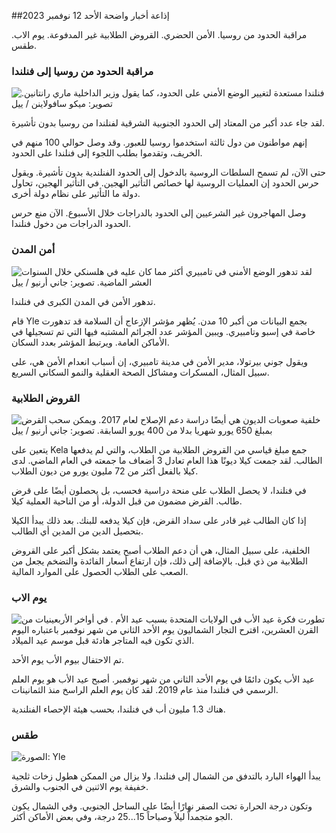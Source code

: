 ##إذاعة أخبار واضحة الأحد 12 نوفمبر 2023

مراقبة الحدود من روسيا. الأمن الحضري. القروض الطلابية غير المدفوعة. يوم الاب. طقس.

### مراقبة الحدود من روسيا إلى فنلندا

![فنلندا مستعدة لتغيير الوضع الأمني على الحدود، كما يقول وزير الداخلية ماري رانتانين. تصوير: ميكو سافولاينن / ييل](https://images.cdn.yle.fi/image/upload/c_crop,h_2720,w_4836,x_0,y_450/ar_1.7777777777777777,c_fill,g_faces,h_675,w_1200/dpr_1.0/q_auto:eco/f_auto/fl_lossy/v1695988171/39-11790926516b884859ee)

لقد جاء عدد أكبر من المعتاد إلى الحدود الجنوبية الشرقية لفنلندا من روسيا بدون تأشيرة.

إنهم مواطنون من دول ثالثة استخدموا روسيا للعبور. وقد وصل حوالي 100 منهم في الخريف، وتقدموا بطلب اللجوء إلى فنلندا على الحدود.

حتى الآن، لم تسمح السلطات الروسية بالدخول إلى الحدود الفنلندية بدون تأشيرة. ويقول حرس الحدود إن العمليات الروسية لها خصائص التأثير الهجين. في التأثير الهجين، تحاول دولة ما التأثير على نظام دولة أخرى.

وصل المهاجرون غير الشرعيين إلى الحدود بالدراجات خلال الأسبوع. الآن منع حرس الحدود الدراجات من دخول فنلندا.

### أمن المدن

![لقد تدهور الوضع الأمني في تامبيري أكثر مما كان عليه في هلسنكي خلال السنوات العشر الماضية. تصوير: جاني أرنيو / ييل](https://images.cdn.yle.fi/image/upload/c_crop,h_2687,w_4777,x_1,y_258/ar_1.7777777777777777,c_fill,g_faces,h_675,w_1200/dpr_1.0/q_auto:eco/f_auto/fl_lossy/v1699517677/39-1197321654a95de6dbe7)

تدهور الأمن في المدن الكبرى في فنلندا.

قام Yle بجمع البيانات من أكبر 10 مدن. يُظهر مؤشر الإزعاج أن السلامة قد تدهورت خاصة في إسبو وتامبيري. ويبين المؤشر عدد الجرائم المشتبه فيها التي تم تسجيلها في الأماكن العامة. ويرتبط المؤشر بعدد السكان.

ويقول جوني بيرتولا، مدير الأمن في مدينة تامبيري، إن أسباب انعدام الأمن هي، على سبيل المثال، المسكرات ومشاكل الصحة العقلية والنمو السكاني السريع.

### القروض الطلابية

![خلفية صعوبات الديون هي أيضًا دراسة دعم الإصلاح لعام 2017. ويمكن سحب القرض بمبلغ 650 يورو شهريا بدلا من 400 يورو السابقة. تصوير: جاني أرنيو / ييل](https://images.cdn.yle.fi/image/upload/c_crop,h_3078,w_5472,x_0,y_557/ar_1.7777777777777777,c_fill,g_faces,h_675,w_1200/dpr_1.0/q_auto:eco/f_auto/fl_lossy/v1694583672/39-1171262650149d3dfd0c)

يتعين على Kela جمع مبلغ قياسي من القروض الطلابية من الطلاب، والتي لم يدفعها الطالب. لقد جمعت كيلا ديونًا هذا العام تعادل 3 أضعاف ما جمعته في العام الماضي. لدى كيلا بالفعل أكثر من 72 مليون يورو من ديون الطلاب.

في فنلندا، لا يحصل الطلاب على منحة دراسية فحسب، بل يحصلون أيضًا على قرض طالب. القرض مضمون من قبل الدولة، أو من الناحية العملية كيلا.

إذا كان الطالب غير قادر على سداد القرض، فإن كيلا يدفعه للبنك. بعد ذلك يبدأ الكيلا بتحصيل الدين من المدين أي الطالب.

الخلفية، على سبيل المثال، هي أن دعم الطلاب أصبح يعتمد بشكل أكبر على القروض الطلابية من ذي قبل. بالإضافة إلى ذلك، فإن ارتفاع أسعار الفائدة والتضخم يجعل من الصعب على الطلاب الحصول على الموارد المالية.

### يوم الاب

![ تطورت فكرة عيد الأب في الولايات المتحدة بسبب عيد الأم . في أواخر الأربعينيات من القرن العشرين، اقترح التجار الشماليون يوم الأحد الثاني من شهر نوفمبر باعتباره اليوم الذي تكون فيه المتاجر هادئة قبل موسم عيد الميلاد.](https://images.cdn.yle.fi/image/upload/c_crop,h_360,w_640,x_0,y_0/ar_1.7777777777777777,c_fill,g_faces,h_675,w_1200/dpr_1.0/q_auto:eco/f_auto/fl_lossy/v1510307500/39-4421515a057677df668)

تم الاحتفال بيوم الأب يوم الأحد.

عيد الأب يكون دائمًا في يوم الأحد الثاني من شهر نوفمبر. أصبح عيد الأب هو يوم العلم الرسمي في فنلندا منذ عام 2019. لقد كان يوم العلم الراسخ منذ الثمانينات.

هناك 1.3 مليون أب في فنلندا، بحسب هيئة الإحصاء الفنلندية.

### طقس

![ الصورة: Yle](https://images.cdn.yle.fi/image/upload/c_crop,h_1080,w_1919,x_0,y_0/ar_1.7777777777777777,c_fill,g_faces,h_675,w_1200/dpr_1.0/q_auto:eco/f_auto/fl_lossy/v1699803736/39-11995176550f22164d93)

يبدأ الهواء البارد بالتدفق من الشمال إلى فنلندا. ولا يزال من الممكن هطول زخات ثلجية خفيفة يوم الاثنين في الجنوب والشرق.

وتكون درجة الحرارة تحت الصفر نهارًا أيضًا على الساحل الجنوبي. وفي الشمال يكون الجو متجمداً ليلاً وصباحاً 15\...25 درجة، وفي بعض الأماكن أكثر.